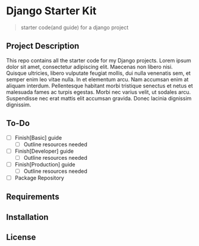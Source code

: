Django Starter Kit
==========================
> starter code(and guide) for a django project

Project Description
---

This repo contains all the starter code for my Django projects. Lorem ipsum dolor sit amet, consectetur adipiscing elit. Maecenas non libero nisi. Quisque ultricies, libero vulputate feugiat mollis, dui nulla venenatis sem, et semper enim leo vitae nulla. In et elementum arcu. Nam accumsan enim at aliquam interdum. Pellentesque habitant morbi tristique senectus et netus et malesuada fames ac turpis egestas. Morbi nec varius velit, ut sodales arcu. Suspendisse nec erat mattis elit accumsan gravida. Donec lacinia dignissim dignissim.

To-Do
---

- [ ] Finish[Basic] guide
  - [ ] Outline resources needed
- [ ] Finish[Developer] guide
  - [ ] Outline resources needed
- [ ] Finish[Production] guide
  - [ ] Outline resources needed
- [ ] Package Repository

Requirements
---

Installation
---

License
---
